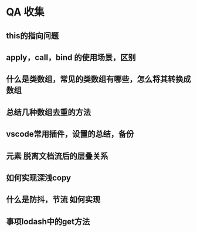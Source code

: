# QA 收集

## this的指向问题

## apply，call，bind 的使用场景，区别

## 什么是类数组，常见的类数组有哪些，怎么将其转换成数组

## 总结几种数组去重的方法

## vscode常用插件，设置的总结，备份

## 元素 脱离文档流后的层叠关系

## 如何实现深浅copy

## 什么是防抖，节流 如何实现

## 事项lodash中的get方法
